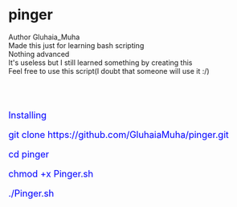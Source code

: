 # pinger </br>
Author Gluhaia_Muha </br>
Made this just for learning bash scripting </br>
Nothing advanced </br>
It's useless but I still learned something by creating this </br>
Feel free to use this script(I doubt that someone will use it :/) </br>
</br>
</br>
</br>
<p style="color:blue;font-size:18px;">Installing</p>
<p style="color:blue;font-size:18px;">git clone https://github.com/GluhaiaMuha/pinger.git</p>
<p style="color:blue;font-size:18px;">cd pinger</p>
<p style="color:blue;font-size:18px;">chmod +x Pinger.sh</p>
<p style="color:blue;font-size:18px;">./Pinger.sh</p>

